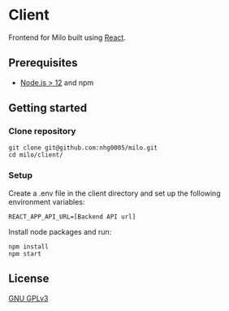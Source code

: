 # Client

Frontend for Milo built using [React](https://reactjs.org/).

## Prerequisites

- [Node.js > 12](https://nodejs.org) and npm

## Getting started

### Clone repository

```
git clone git@github.com:nhg0005/milo.git
cd milo/client/
```

### Setup

Create a .env file in the client directory and set up the following environment variables:

```
REACT_APP_API_URL=[Backend API url]
```

Install node packages and run:

```
npm install
npm start
```

## License
[GNU GPLv3](https://choosealicense.com/licenses/gpl-3.0/)